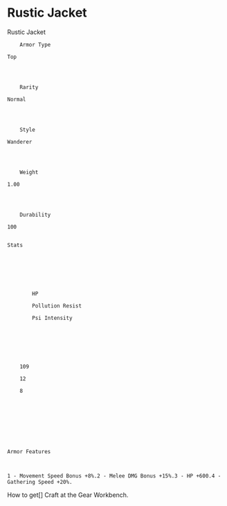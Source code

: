 # Rustic Jacket

Rustic Jacket


	
		
		
	
	



	
		Armor Type
	
	Top



	
		Rarity
	
	Normal



	
		Style
	
	Wanderer



	
		Weight
	
	1.00



	
		Durability
	
	100


	Stats

	
	
	
	
		
		
			HP
		
			Pollution Resist
		
			Psi Intensity
		
		
	
	
	
	
	
		109
	
		12
	
		8
	
	
	






	Armor Features


	
	1 - Movement Speed Bonus +8%.2 - Melee DMG Bonus +15%.3 - HP +600.4 - Gathering Speed +20%.







How to get[]
Craft at the Gear Workbench.
